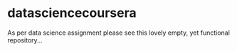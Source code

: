 # datasciencecoursera
As per data science assignment please see this lovely empty, yet functional repository...
